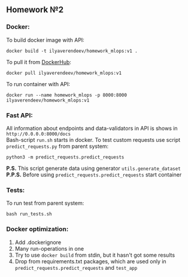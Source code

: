 ## Homework №2
### Docker:
To build docker image with API:
```
docker build -t ilyaverendeev/homework_mlops:v1 .
```
To pull it from [DockerHub](https://hub.docker.com/r/ilyaverendeev/homework_mlops):
```
docker pull ilyaverendeev/homework_mlops:v1
```
To run container with API:
```
docker run --name homework_mlops -p 8000:8000 ilyaverendeev/homework_mlops:v1
```
### Fast API:
All information about endpoints and data-validators in API is shows in ```http://0.0.0.0:8000/docs``` <br />
Bash-script ```run.sh``` starts in docker.
To test custom requests use script ```predict_requests.py``` from parent system:
```
python3 -m predict_requests.predict_requests
```
**P.S.** 
This script generate data using generator ```utils.generate_dataset```
**P.P.S.**
Before using ```predict_requests.predict_requests``` start container
### Tests:
To run test from parent system:
```
bash run_tests.sh
```
### Docker optimization:
1. Add .dockerignore
2. Many run-operations in one
3. Try to use ```docker build``` from stdin, but it hasn't got some results
4. Drop from requirements.txt packages, which are used only in ```predict_requests.predict_requests``` and ```test_app```
